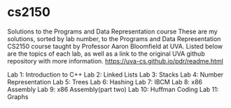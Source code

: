 # cs2150
Solutions to the Programs and Data Representation course
These are my solutions, sorted by lab number, to the Programs and Data Representation CS2150 course taught by Professor Aaron Bloomfield at UVA.
Listed below are the topics of each lab, as well as a link to the original UVA github repository with more information.
https://uva-cs.github.io/pdr/readme.html

Lab 1: Introduction to C++
Lab 2: Linked Lists
Lab 3: Stacks
Lab 4: Number Representation
Lab 5: Trees
Lab 6: Hashing
Lab 7: IBCM
Lab 8: x86 Assembly
Lab 9: x86 Assembly(part two)
Lab 10: Huffman Coding
Lab 11: Graphs
